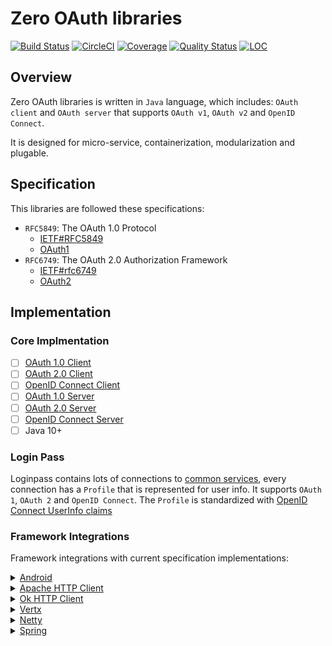 # Zero OAuth libraries

[![Build Status](https://travis-ci.org/zero-88/zero-oauth.svg?branch=master)](https://travis-ci.org/zero-88/zero-oauth)
[![CircleCI](https://circleci.com/gh/zero-88/zero-oauth.svg?style=shield)](https://circleci.com/gh/zero-88/zero-oauth)
[![Coverage](https://sonarcloud.io/api/project_badges/measure?project=zero-oauth&metric=coverage)](https://sonarcloud.io/component_measures?id=zero-oauth&metric=coverage)
[![Quality Status](https://sonarcloud.io/api/project_badges/measure?project=zero-oauth&metric=alert_status)](https://sonarcloud.io/dashboard?id=zero-oauth)
[![LOC](https://sonarcloud.io/api/project_badges/measure?project=zero-oauth&metric=ncloc)](https://sonarcloud.io/api/project_badges/measure?project=zero-oauth&metric=ncloc)

## Overview

Zero OAuth libraries is written in `Java` language, which includes: `OAuth client` and `OAuth server` that supports `OAuth v1`, `OAuth v2` and `OpenID Connect`.

It is designed for micro-service, containerization, modularization and plugable.

## Specification

This libraries are followed these specifications:

- `RFC5849`: The OAuth 1.0 Protocol
  - [IETF#RFC5849](https://tools.ietf.org/html/rfc5849)
  - [OAuth1](https://oauth.net/1/)
- `RFC6749`: The OAuth 2.0 Authorization Framework
  - [IETF#rfc6749](https://tools.ietf.org/html/rfc6749)
  - [OAuth2](https://oauth.net/2/)

## Implementation

### Core Implmentation

- [ ] [OAuth 1.0 Client](./client/README.md#OAuth1)
- [ ] [OAuth 2.0 Client](./client/README.md#OAuth2)
- [ ] [OpenID Connect Client](./client/README.md#OpenID)
- [ ] [OAuth 1.0 Server](./server/README.md#OAuth1)
- [ ] [OAuth 2.0 Server](./server/README.md#OAuth2)
- [ ] [OpenID Connect Server](./server/README.md#OpenID)
- [ ] Java 10+

### Login Pass

Loginpass contains lots of connections to [common services](./loginpass/README.md#Services), every connection has a `Profile` that is represented for user info. It supports `OAuth 1`, `OAuth 2` and `OpenID Connect`.
The `Profile` is standardized with [OpenID Connect UserInfo claims](http://openid.net/specs/openid-connect-core-1_0.html#StandardClaims)

### Framework Integrations

Framework integrations with current specification implementations:

<details>
<summary> <a href="https://developer.android.com/">Android</a></summary>

- [ ] OAuth 1/2 Client

</details>

<details>
<summary> <a href="https://hc.apache.org/">Apache HTTP Client</a></summary>

- [ ] OAuth 1/2 Client

</details>

<details>
<summary> <a href="http://square.github.io/okhttp/">Ok HTTP Client</a></summary>

- [ ] OAuth 1/2 Client

</details>

<details>
<summary> <a href="https://vertx.io/">Vertx</a></summary>

- [ ] OAuth 1/2 Client
- [ ] OAuth 1/2 Server
- [ ] OpenID Client
- [ ] OpenID Server

</details>

<details>
<summary> <a href="https://netty.io/">Netty</a></summary>

- [ ] OAuth 1/2 Client
- [ ] OAuth 1/2 Server
- [ ] OpenID Client
- [ ] OpenID Server

</details>

<details>
<summary> <a href="https://spring.io/">Spring</a></summary>

- [ ] OAuth 1/2 Client
- [ ] OAuth 1/2 Server
- [ ] OpenID Client
- [ ] OpenID Server

</details>
